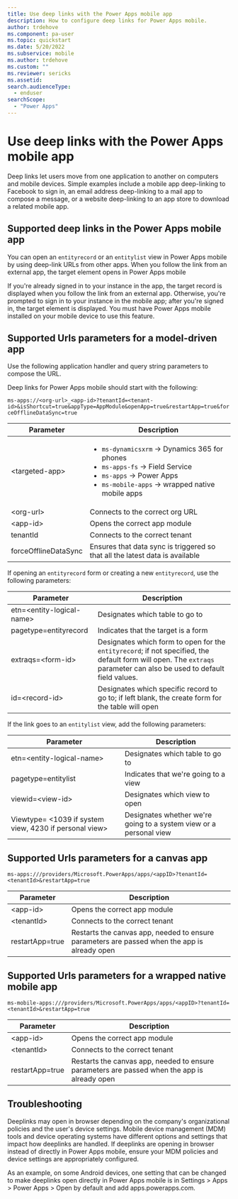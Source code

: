 ```yaml
---
title: Use deep links with the Power Apps mobile app
description: How to configure deep links for Power Apps mobile.
author: trdehove
ms.component: pa-user
ms.topic: quickstart
ms.date: 5/20/2022
ms.subservice: mobile
ms.author: trdehove
ms.custom: ""
ms.reviewer: sericks
ms.assetid: 
search.audienceType: 
  - enduser
searchScope:
  - "Power Apps"
---
```


# Use deep links with the Power Apps mobile app

Deep links let users move from one application to another on computers and mobile devices. Simple examples include a mobile app deep-linking to Facebook to sign in, an email address deep-linking to a mail app to compose a message, or a website deep-linking to an app store to download a related mobile app. 

## Supported deep links in the Power Apps mobile app

You can open an `entityrecord` or an `entitylist` view in Power Apps mobile by using deep-link URLs from other apps. When you follow the link from an external app, the target element opens in Power Apps mobile

If you're already signed in to your instance in the app, the target record is displayed when you follow the link from an external app. Otherwise, you're prompted to sign in to your instance in the mobile app; after you're signed in, the target element is displayed. You must have Power Apps mobile installed on your mobile device to use this feature.

## Supported Urls parameters for a model-driven app

Use the following application handler and query string parameters to compose the URL.

Deep links for Power Apps mobile should start with the following:

```ms-apps://<org-url>_<app-id>?tenantId=<tenant-id>&isShortcut=true&appType=AppModule&openApp=true&restartApp=true&forceOfflineDataSync=true```

| **Parameter**        | **Description**                                                              |
|----------------------|------------------------------------------------------------------------------|
| &lt;targeted-app&gt; | <ul><li>`ms-dynamicsxrm` -> Dynamics 365 for phones</li><li> `ms-apps-fs` -> Field Service</li><li>`ms-apps` -> Power Apps</li><li>`ms-mobile-apps` -> wrapped native mobile apps</li>                                                                     |
| &lt;org-url&gt;      | Connects to the correct org URL                                              |
| &lt;app-id&gt;       | Opens the correct app module                                                 |
| tenantId             | Connects to the correct tenant                                               |
| forceOfflineDataSync | Ensures that data sync is triggered so that all the latest data is available |


If opening an `entityrecord` form or creating a new `entityrecord`, use the following parameters:

| **Parameter**                       | **Description**                                                                                            |
|---------------------------------|--------------------------------------------------------------------------------------------------------|
| etn=&lt;entity-logical-name&gt; | Designates which table to go to                                                                 |
| pagetype=entityrecord           | Indicates that the target is a form    |
| extraqs=&lt;form-id&gt;         | Designates which form to open for the `entityrecord`; if not specified, the default form will open. The `extraqs` parameter can also be used to default field values.        |
| id=&lt;record-id&gt;            | Designates which specific record to go to; if left blank, the create form for the table will open |

If the link goes to an `entitylist` view, add the following parameters:

| **Parameter**                                                | **Description**                                                     |
|--------------------------------------------------------------|---------------------------------------------------------------------|
| etn=&lt;entity-logical-name&gt;                              | Designates which table to go to                              |
| pagetype=entitylist                                          | Indicates that we're going to a view                               |
| viewid=&lt;view-id&gt;                                       | Designates which view to open                                       |
| Viewtype= &lt;1039 if system view, 4230 if personal view&gt; | Designates whether we're going to a system view or a personal view |

## Supported Urls parameters for a canvas app
  
```ms-apps:///providers/Microsoft.PowerApps/apps/<appID>?tenantId=<tenantId>&restartApp=true```

| **Parameter**        | **Description**                                                                              |
|----------------------|----------------------------------------------------------------------------------------------|
| &lt;app-id&gt;       | Opens the correct app module                                                                 |
| &lt;tenantId&gt;     | Connects to the correct tenant                                                               |
| restartApp=true      | Restarts the canvas app, needed to ensure parameters are passed when the app is already open |
  
  ## Supported Urls parameters for a wrapped native mobile app
  
 ```ms-mobile-apps:///providers/Microsoft.PowerApps/apps/<appID>?tenantId=<tenantId>&restartApp=true```

| **Parameter**        | **Description**                                                                              |
|----------------------|----------------------------------------------------------------------------------------------|
| &lt;app-id&gt;       | Opens the correct app module                                                                 |
| &lt;tenantId&gt;     | Connects to the correct tenant                                                               |
| restartApp=true      | Restarts the canvas app, needed to ensure parameters are passed when the app is already open |
  
## Troubleshooting

Deeplinks may open in browser depending on the company's organizational policies and the user's device settings. Mobile device management (MDM) tools and device operating systems have different options and settings that impact how deeplinks are handled. If deeplinks are opening in browser instead of directly in Power Apps mobile, ensure your MDM policies and device settings are appropriately configured. 

As an example, on some Android devices, one setting that can be changed to make deeplinks open directly in Power Apps mobile is in Settings > Apps > Power Apps > Open by default and add apps.powerapps.com.

